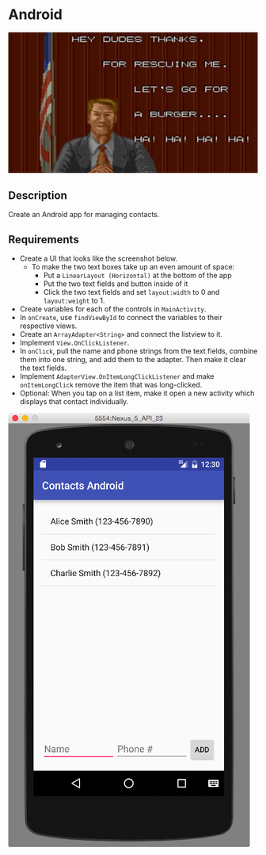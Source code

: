# Android

![screenshot](screenshot.jpg)

## Description

Create an Android app for managing contacts.

## Requirements

* Create a UI that looks like the screenshot below.
  * To make the two text boxes take up an even amount of space:
    * Put a `LinearLayout (Horizontal)` at the bottom of the app
    * Put the two text fields and button inside of it
    * Click the two text fields and set `layout:width` to 0 and `layout:weight` to 1.
* Create variables for each of the controls in `MainActivity`.
* In `onCreate`, use `findViewById` to connect the variables to their respective views.
* Create an `ArrayAdapter<String>` and connect the listview to it.
* Implement `View.OnClickListener`.
* In `onClick`, pull the name and phone strings from the text fields, combine them into one string, and add them to the adapter. Then make it clear the text fields.
* Implement `AdapterView.OnItemLongClickListener` and make `onItemLongClick` remove the item that was long-clicked.
* Optional: When you tap on a list item, make it open a new activity which displays that contact individually.

![screenshot](screenshot.png)
